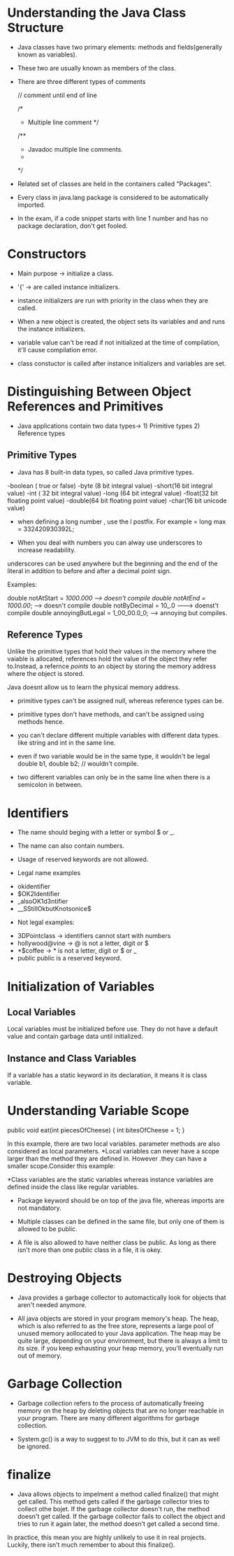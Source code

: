 # Understanding the Java Class Structure

* Java classes have two primary elements: methods and fields(generally known as variables).

* These two are usually known as members of the class.

* There are three different types of comments 
	
	// comment until end of line
	
	/*
	*  Multiple line comment
	*/
	
	/**
	* Javadoc multiple line comments.
	*
	*/
	
* Related set of classes are held in the containers called "Packages".
	
* Every class in java.lang package is considered to be automatically imported.

* In the exam, if a code snippet starts with line 1 number and has no package declaration, don't get fooled.

# Constructors

* Main purpose -> initialize a class.

* '{' -> are called instance initializers.

* instance initializers are run with priority in the class when they are called.

* When a new object is created, the object sets its variables and and runs the instance initializers.

* variable value can't be read if not initialized at the time of compilation, it'll cause compilation error.

* class constuctor is called after instance initializers and variables are set.

# Distinguishing Between Object References and Primitives 

* Java applications contain two data types-> 1) Primitive types 2) Reference types

## Primitive Types

* Java has 8 built-in data types, so called Java primitive types.

-boolean ( true or false)
-byte    (8 bit integral value)
-short(16 bit integral value)
-int ( 32 bit integral value)
-long (64 bit integral value)
-float(32 bit floating point value)
-double(64 bit floating point value)
-char(16 bit unicode value)

* when defining a long number , use the l postfix. 
For example = long max = 332420930392L;

* When you deal with numbers you can alway use underscores to increase readability.

underscores can be used anywhere but the beginning and the end of the literal in addition to before and after a decimal point sign.

Examples: 

double notAtStart = _1000.000 --> doesn't compile
double notAtEnd = 1000.00_;   --> doesn't compile
double notByDecimal =  10_.0 ---> doenst't compile
double annoyingButLegal = 1_00_00.0_0; --> annoying but compiles.

## Reference Types

Unlike the primitive types that hold their values in the memory where the vaiable is allocated, references hold the value of the object they refer to.Instead, a refernce *points* to an object by storing the memory address where the object is stored.

Java doesnt allow us to learn the physical memory address.

* primitive types can't be assigned null, whereas reference types can be.

* primitive types don't have methods, and can't be assigned using methods hence.

* you can't declare different multiple variables with different data types. like string and int in the same line.

* even if two variable would be in the same type, it wouldn't be legal
double  b1, double b2; // wouldn't compile.

* two different variables can only be in the same line when there is a semicolon in between.

# Identifiers

* The name should beging with a letter or symbol $ or _.
* The name can also contain numbers.
* Usage of reserved keywords are not allowed.

* Legal name examples
- okidentifier
- $OK2Identifier
- _alsoOK1d3ntifier
- __SStillOkbutKnotsonice$

* Not legal examples:

- 3DPointclass -> identifiers cannot start with numbers
- hollywood@vine -> @ is not a letter, digit or $
- *$coffee -> * is not a letter, digit or $ or _
- public public is a reserved keyword.


# Initialization of Variables

## Local Variables

Local variables must be initialized before use. They do not have a default value and contain garbage data until initialized.

## Instance and Class Variables 

If a variable has a static keyword in its declaration, it means it is  class variable.

# Understanding Variable Scope

public void eat(int piecesOfCheese) {
	int bitesOfCheese = 1;
}

In this example, there are two local variables. parameter methods are also considered as local parameters.
*Local variables can never have a scope larger than the method they are defined in. However .they can have a smaller scope.Consider this example:


*Class variables are the static variables whereas instance variables are defined inside the class like regular variables.

* Package keyword should be on top of the java file, whereas imports are not mandatory.

* Multiple classes can be defined in the same file, but only one of them is allowed to be public.

* A file is also allowed to have neither class be public. As long as there isn't more than one public class in a file, it is okey.

# Destroying Objects

* Java provides  a garbage collector to automactically look for objects that aren't needed anymore.

* All java objects are stored in your program memory's heap. The heap, which is also referred to as the free store, represents a large pool of unused memory aollocated to your Java application. The heap may be quite large, depending on your environment, but there is always a limit to its size. if you keep exhausting your heap memory, you'll eventually run out of memory.

# Garbage Collection

* Garbage collection refers to the process of automatically freeing memory on the heap by deleting objects that are no longer reachable in your program. There are  many different algorithms for garbage collection.

* System.gc() is a way to suggest to to JVM  to do this, but it can as well be ignored.

# finalize 

* Java allows objects to impelment a method called finalize() that might get called. This method gets called if the garbage collector tries to collect othe bojet. If the garbage  collector doesn't run, the method doesn't get called. If the garbage collector fails to collect the object and tries to run it again later, the method doesn't get called a second time.

In practice, this mean you are highly unlikely to use it in real projects. Luckily, there isn't much remember to about this finalize().







